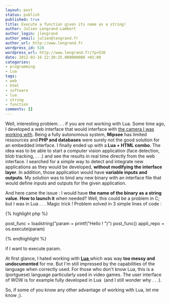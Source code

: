```yaml
---
layout: post
status: publish
published: true
title: Execute a function given its name as a string!
author: Julien Lengrand-Lambert
author_login: jlengrand
author_email: julien@lengrand.fr
author_url: http://www.lengrand.fr
wordpress_id: 526
wordpress_url: http://www.lengrand.fr/?p=526
date: 2012-02-16 22:30:25.000000000 +01:00
categories:
- programming
- Lua
tags:
- web
- html
- software
- lua
- string
- function
comments: []
---
```

Well, interesting problem. . . if you are not working with Lua.
Some time ago, I developed a web interface that would interface with <a title="mipsee" href="http://www.advansee.com/mipsee.html">the camera I was working with</a>.
Being a fully autonomous system, <strong>Mipsee</strong> has limited ressources and<strong> PHP and databases</strong> were surely not the good solution for an embedded interface. I finally ended up with a<strong> Lua + HTML combo</strong>.
The idea was to be able to start a computer vision application (face detection, blob tracking, . . .) and see the results in real time directly from the web interface.
I searched for a simple way to detect and integrate new applications as they would be developed, <strong>without modifying the interface layer</strong>. In addition, those application would have <strong>variable inputs and outputs</strong>.
My solution was to bind any new binary with an interface file that would define inputs and outputs for the given application.

And here came the issue : I would have <strong>the name of the binary as a string value</strong>. <strong>How to launch it</strong> when needed?
Well, this could be a problem in C; but I was in Lua . . . Magic trick !
Problem solved in 3 simple lines of code :

{% highlight php %}

post_func = loadstring("param = printf(\"Hello ! \")")
post_func()
appli_repo = os.execute(param)

{% endhighlight %}

if I want to execute param.

At first glance, I hated working with <a title="lua" href="http://www.lua.org/"><strong>Lua</strong> </a>which was way<strong> too messy and undocumented</strong> for me. But I'm still impressed by the capabilities of the language when correctly used.
For those who don't know Lua, this is a (portguese) language particularly used in video games. The user interface of WOW is for example fully developed in Lua  (and I still wonder why . . .).

So, if some of you know any other advantage of working with Lua, let me know ;).
